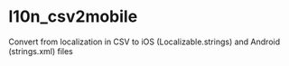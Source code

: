 # l10n_csv2mobile
Convert from localization in CSV to iOS (Localizable.strings) and Android (strings.xml) files
